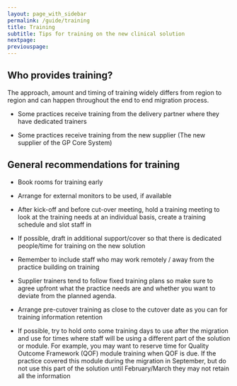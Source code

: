 ```yaml
---
layout: page_with_sidebar
permalink: /guide/training
title: Training
subtitle: Tips for training on the new clinical solution
nextpage:
previouspage:
---
```


## Who provides training?

The approach, amount and timing of training widely differs from region to region and can happen throughout the end to end migration process. 

* Some practices receive training from the delivery partner where they have dedicated trainers

* Some practices receive training from the new supplier (The new supplier of the GP Core System)


## General recommendations for training

* Book rooms for training early

* Arrange for external monitors to be used, if available
<!-- [UPLIFT] added reference to device setup -->
* After kick-off and before cut-over meeting, hold a training meeting to look at the training needs at an individual basis, create a training schedule and slot staff in

* If possible, draft in additional support/cover so that there is dedicated people/time for training on the new solution

* Remember to include staff who may work remotely / away from the practice building on training

* Supplier trainers tend to follow fixed training plans so make sure to agree upfront what the practice needs are and whether you want to deviate from the planned agenda.

* Arrange pre-cutover training as close to the cutover date as you can for training information retention

* If possible, try to hold onto some training days to use after the migration and use for times where staff will be using a different part of the solution or module. For example, you may want to reserve time for Quality Outcome Framework (QOF) module training when QOF is due. If the practice covered this module during the migration in September, but do not use this part of the solution until February/March they may not retain all the information
